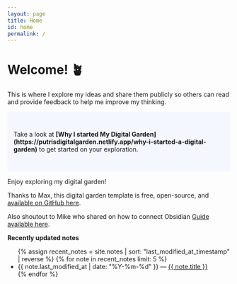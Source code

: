 ```yaml
---
layout: page
title: Home
id: home
permalink: /
---
```


# Welcome! 🪴

This is where I explore my ideas and share them publicly so others can read and provide feedback to help me improve my thinking.

<p style="padding: 3em 1em; background: #f5f7ff; border-radius: 4px;">
  Take a look at <span style="font-weight: bold">[Why I started My Digital Garden](https://putrisdigitalgarden.netlify.app/why-i-started-a-digital-garden)</span> to get started on your exploration.
</p>


Enjoy exploring my digital garden!

Thanks to Max, this digital garden template is free, open-source, and [available on GitHub here](https://github.com/maximevaillancourt/digital-garden-jekyll-template).

Also shoutout to Mike who shared on how to connect Obsidian [Guide available here](https://refinedmind.co/obsidian-jekyll-workflow).


<strong>Recently updated notes</strong>

<ul>
  {% assign recent_notes = site.notes | sort: "last_modified_at_timestamp" | reverse %}
  {% for note in recent_notes limit: 5 %}
    <li>
      {{ note.last_modified_at | date: "%Y-%m-%d" }} — <a class="internal-link" href="{{ site.baseurl }}{{ note.url }}">{{ note.title }}</a>
    </li>
  {% endfor %}
</ul>

<style>
  .wrapper {
    max-width: 46em;
  }
</style>
